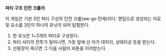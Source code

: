 **파티 구조 던전 크롤러**

이 게임은 기본 3인 파티 구성의 던전 크롤(we-go 턴제)이다. 랜덤으로 생성되는 미로 및 요소를 3인이 하나의 유닛이 되어 탐험한다.

1. 한 유닛은 1~3개의 파티로 구성된다.
2. 파티 사이의 전투가 일어나면, 가장 앞에 선 자가 데미지, 상태이상 등을 받는다.
3. 선봉장이 죽으면 그 다음 사람이 바톤을 이어받는다.
